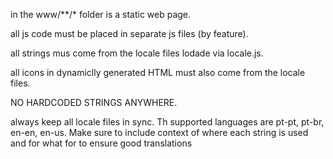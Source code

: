 in the www/**/* folder is a static web page.

all js code must be placed in separate js files (by feature).

all strings mus come from the locale files lodade via locale.js.

all icons in dynamiclly generated HTML must also come from the locale files.

NO HARDCODED STRINGS ANYWHERE.

always keep all locale files in sync. Th supported languages are pt-pt, pt-br, en-en, en-us. Make sure to include context of where each string is used and for what for to ensure good translations